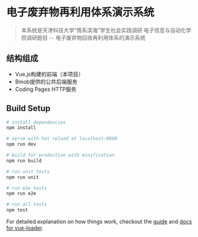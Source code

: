 # 电子废弃物再利用体系演示系统

> 本系统是天津科技大学“情系滨海”学生社会实践调研
> 电子信息与自动化学院调研题目 -- 电子废弃物回收再利用体系的演示系统

## 结构组成

- Vue.js构建的前端（本项目）
- Bmob提供的公共后端服务
- Coding Pages HTTP服务

## Build Setup

``` bash
# install dependencies
npm install

# serve with hot reload at localhost:8080
npm run dev

# build for production with minification
npm run build

# run unit tests
npm run unit

# run e2e tests
npm run e2e

# run all tests
npm test
```

For detailed explanation on how things work, checkout the [guide](http://vuejs-templates.github.io/webpack/) and [docs for vue-loader](http://vuejs.github.io/vue-loader).
